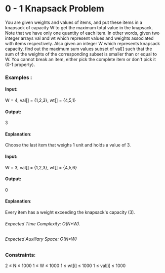 # 0 - 1 Knapsack Problem
You are given weights and values of items, and put these items in a knapsack of capacity W to get the maximum total value in the knapsack. Note that we have only one quantity of each item.
In other words, given two integer arrays val and wt which represent values and weights associated with items respectively. Also given an integer W which represents knapsack capacity, find out the maximum sum values subset of val[] such that the sum of the weights of the corresponding subset is smaller than or equal to W. You cannot break an item, either pick the complete item or don't pick it (0-1 property).

### Examples :
#### Input: 
W = 4, val[] = {1,2,3}, wt[] = {4,5,1}
#### Output:
3
#### Explanation:
Choose the last item that weighs 1 unit and holds a value of 3. 

#### Input:
W = 3, val[] = {1,2,3}, wt[] = {4,5,6}
#### Output:
0
#### Explanation:
Every item has a weight exceeding the knapsack's capacity (3).

###### Expected Time Complexity: O(N*W).
###### Expected Auxiliary Space: O(N*W)

### Constraints:
2 ≤ N ≤ 1000
1 ≤ W ≤ 1000
1 ≤ wt[i] ≤ 1000
1 ≤ val[i] ≤ 1000
